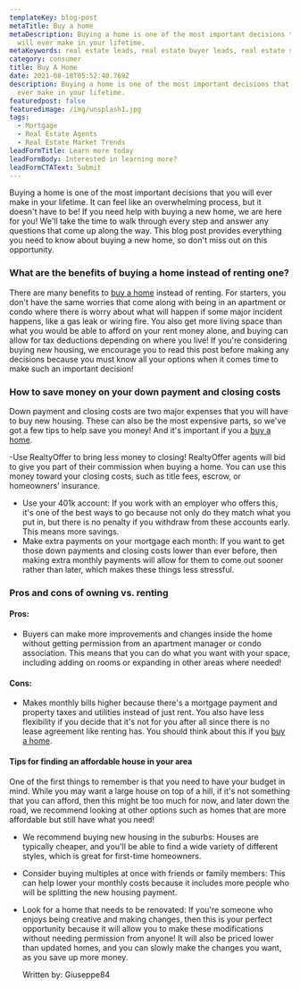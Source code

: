 ```yaml
---
templateKey: blog-post
metaTitle: Buy a home
metaDescription: Buying a home is one of the most important decisions that you
  will ever make in your lifetime.
metaKeywords: real estate leads, real estate buyer leads, real estate seller leads
category: consumer
title: Buy A Home
date: 2021-08-18T05:52:40.769Z
description: Buying a home is one of the most important decisions that you will
  ever make in your lifetime.
featuredpost: false
featuredimage: /img/unsplash1.jpg
tags:
  - Mortgage
  - Real Estate Agents
  - Real Estate Market Trends
leadFormTitle: Learn more today
leadFormBody: Interested in learning more?
leadFormCTAText: Submit
---
```


Buying a home is one of the most important decisions that you will ever make in your lifetime. It can feel like an overwhelming process, but it doesn't have to be! If you need help with buying a new home, we are here for you! We'll take the time to walk through every step and answer any questions that come up along the way. This blog post provides everything you need to know about buying a new home, so don't miss out on this opportunity.

### What are the benefits of buying a home instead of renting one?

There are many benefits to [buy a home](https://realtyoffer.com/) instead of renting. For starters, you don't have the same worries that come along with being in an apartment or condo where there is worry about what will happen if some major incident happens, like a gas leak or wiring fire.
You also get more living space than what you would be able to afford on your rent money alone, and buying can allow for tax deductions depending on where you live! If you're considering buying new housing, we encourage you to read this post before making any decisions because you must know all your options when it comes time to make such an important decision!

### How to save money on your down payment and closing costs

Down payment and closing costs are two major expenses that you will have to buy new housing. These can also be the most expensive parts, so we've got a few tips to help save you money! And it's important if you a [buy a home](https://realtyoffer.com/).

\-Use RealtyOffer to bring less money to closing! RealtyOffer agents will bid to give you part of their commission when buying a home. You can use this money toward your closing costs, such as title fees, escrow, or homeowners’ insurance.

- Use your 401k account: If you work with an employer who offers this, it's one of the best ways to go because not only do they match what you put in, but there is no penalty if you withdraw from these accounts early. This means more savings.
- Make extra payments on your mortgage each month: If you want to get those down payments and closing costs lower than ever before, then making extra monthly payments will allow for them to come out sooner rather than later, which makes these things less stressful.

### Pros and cons of owning vs. renting

#### Pros:

- Buyers can make more improvements and changes inside the home without getting permission from an apartment manager or condo association. This means that you can do what you want with your space, including adding on rooms or expanding in other areas where needed!

#### Cons:

- Makes monthly bills higher because there's a mortgage payment and property taxes and utilities instead of just rent. You also have less flexibility if you decide that it's not for you after all since there is no lease agreement like renting has. You should think about this if you [buy a home](https://realtyoffer.com/).

#### Tips for finding an affordable house in your area

One of the first things to remember is that you need to have your budget in mind. While you may want a large house on top of a hill, if it's not something that you can afford, then this might be too much for now, and later down the road, we recommend looking at other options such as homes that are more affordable but still have what you need!

- We recommend buying new housing in the suburbs: Houses are typically cheaper, and you'll be able to find a wide variety of different styles, which is great for first-time homeowners.
- Consider buying multiples at once with friends or family members: This can help lower your monthly costs because it includes more people who will be splitting the new housing payment.
- Look for a home that needs to be renovated: If you're someone who enjoys being creative and making changes, then this is your perfect opportunity because it will allow you to make these modifications without needing permission from anyone! It will also be priced lower than updated homes, and you can slowly make the changes you want, as you save up more money.

  Written by: Giuseppe84
